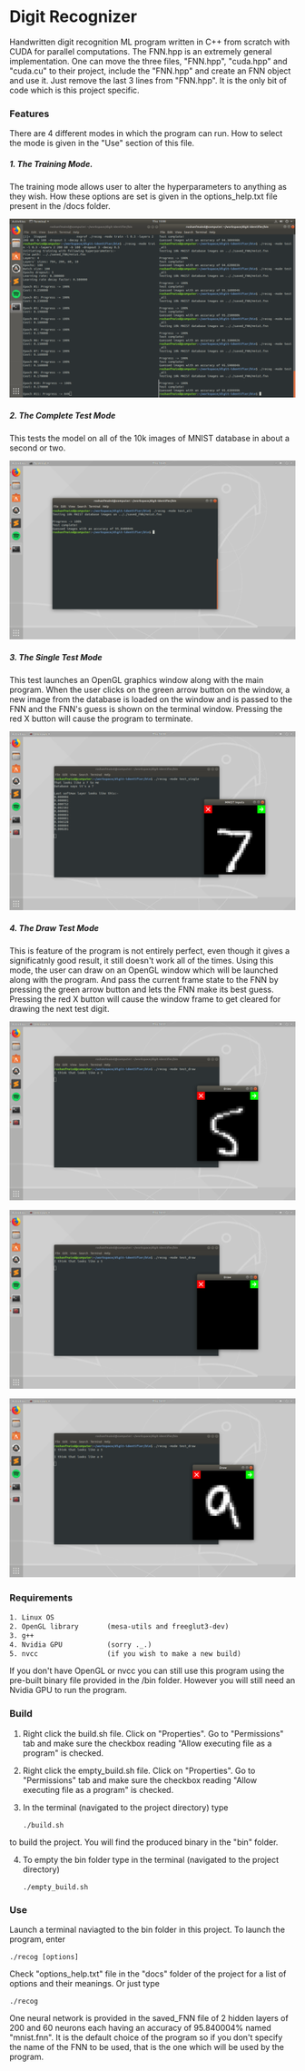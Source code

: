 # Digit Recognizer

Handwritten digit recognition ML program written in C++ from scratch with CUDA for parallel computations. The FNN.hpp is an 
extremely general implementation. One can move the three files, "FNN.hpp", "cuda.hpp" and "cuda.cu" to their project, include the
"FNN.hpp" and create an FNN object and use it. Just remove the last 3 lines from "FNN.hpp". It is the only bit of code which is
this project specific.

### Features
There are 4 different modes in which the program can run. How to select the mode is given in the "Use" section of this file.

##### 1. The Training Mode. 
The training mode allows user to alter the hyperparameters to anything as they wish. How these options are set is given in the
options_help.txt file present in the /docs folder.

![training](images/screenshot_training.png)

##### 2. The Complete Test Mode
This tests the model on all of the 10k images of MNIST database in about a second or two.

![testing_all](images/screenshot_test_all.png)

##### 3. The Single Test Mode
This test launches an OpenGL graphics window along with the main program. When the user clicks on the green arrow button on the 
window, a new image from the database is loaded on the window and is passed to the FNN and the FNN's guess is shown on the
terminal window. Pressing the red X button will cause the program to terminate.

![testing_single](images/screenshot_test_single.png)

##### 4. The Draw Test Mode
This is feature of the program is not entirely perfect, even though it gives a significatnly good result, it still doesn't work
all of the times. Using this mode, the user can draw on an OpenGL window which will be launched along with the program. And pass
the current frame state to the FNN by pressing the green arrow button and lets the FNN make its best guess. Pressing the red X
button will cause the window frame to get cleared for drawing the next test digit.

![testing_draw](images/screenshot_test_draw_a.png)

![testing_draw](images/screenshot_test_draw_b.png)

![testing_draw](images/screenshot_test_draw_c.png)

### Requirements
	1. Linux OS
	2. OpenGL library       (mesa-utils and freeglut3-dev)
	3. g++
	4. Nvidia GPU 	        (sorry ._.)
	5. nvcc                 (if you wish to make a new build)
If you don't have OpenGL or nvcc you can still use this program using the pre-built binary file provided in the /bin folder.
However you will still need an Nvidia GPU to run the program.

### Build

1. Right click the build.sh file. Click on "Properties". Go to "Permissions" tab and make sure the checkbox reading "Allow
executing file as a program" is checked.

2. Right click the empty_build.sh file. Click on "Properties". Go to "Permissions" tab and make sure the checkbox reading "Allow
executing file as a program" is checked.

3. In the terminal (navigated to the project directory) type 
	```
	./build.sh
	```
        
to build the project. You will find the produced binary in the "bin" folder.

4. To empty the bin folder type in the terminal (navigated to the project directory) 
	```
	./empty_build.sh
	```
	
### Use

Launch a terminal naviagted to the bin folder in this project. To launch the program, enter
```
./recog [options]
```

Check "options_help.txt" file in the "docs" folder of the project for a list of options and their meanings. Or just type 
```
./recog
```
One neural network is provided in the saved_FNN file of 2 hidden layers of 200 and 60 neurons each having an accuracy of
95.840004% named "mnist.fnn". It is the default choice of the program so if you don't specify the name of the FNN to be used,
that is the one which will be used by the program.
